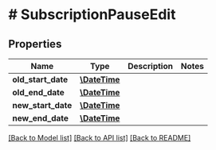 # # SubscriptionPauseEdit

## Properties

Name | Type | Description | Notes
------------ | ------------- | ------------- | -------------
**old_start_date** | [**\DateTime**](\DateTime.md) |  | 
**old_end_date** | [**\DateTime**](\DateTime.md) |  | 
**new_start_date** | [**\DateTime**](\DateTime.md) |  | 
**new_end_date** | [**\DateTime**](\DateTime.md) |  | 

[[Back to Model list]](../../README.md#documentation-for-models) [[Back to API list]](../../README.md#documentation-for-api-endpoints) [[Back to README]](../../README.md)


